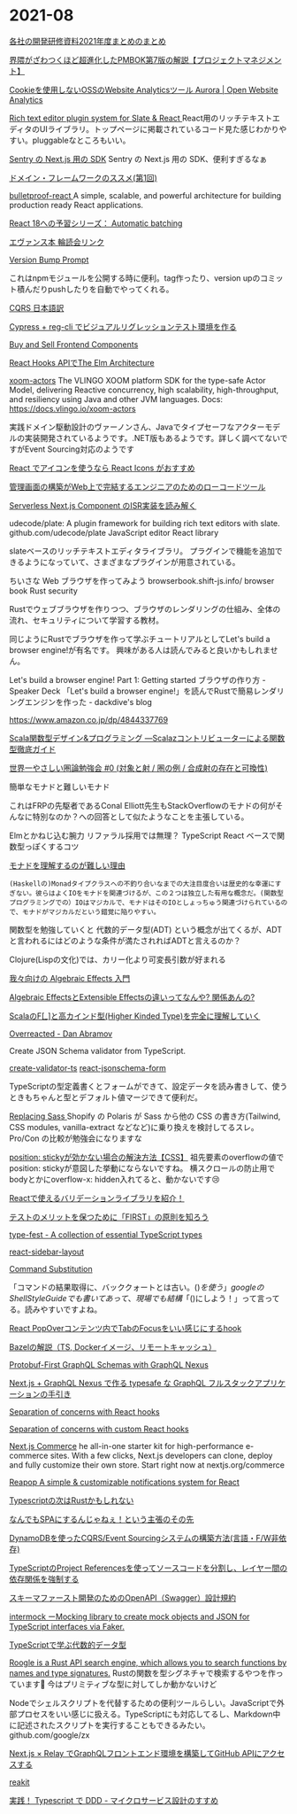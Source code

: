 # 2021-08

[ 各社の開発研修資料2021年度まとめのまとめ ]( https://zenn.dev/sakito/scraps/c9553358e998da )

[界隈がざわつくほど超進化したPMBOK第7版の解説【プロジェクトマネジメント】](https://note.com/miz_kushida/n/n103a7da460c5)

[Cookieを使用しないOSSのWebsite Analyticsツール Aurora | Open Website Analytics ](https://www.useaurora.app/)

[Rich text editor plugin system for Slate & React ](https://plate.udecode.io/)
React用のリッチテキストエディタのUIライブラリ。トップページに掲載されているコード見た感じわかりやすい。pluggableなところもいい。

[Sentry の Next.js 用の SDK](https://docs.sentry.io/platforms/javascript/guides/nextjs/)
Sentry の Next.js 用の SDK、便利すぎるなぁ

[ドメイン・フレームワークのススメ(第1回)](https://www.infoq.com/jp/articles/domainframework_0930/)

[ bulletproof-react ](https://github.com/alan2207/bulletproof-react)
A simple, scalable, and powerful architecture for building production ready React applications.


[React 18への予習シリーズ： Automatic batching](https://www.ey-office.com/blog_archive/2021/07/30/preparation-for-react-18-review-what-is-concurrent-mode/)

[エヴァンス本 輪読会リンク](https://hackmd.io/6JyudJcoTNqUqlzDlA91cQ)

[Version Bump Prompt](https://github.com/JS-DevTools/version-bump-prompt)

これはnpmモジュールを公開する時に便利。tag作ったり、version upのコミット積んだりpushしたりを自動でやってくれる。

[CQRS 日本語訳](http://www.minato.tv/cqrs/cqrs_documents_jp.pdf)

[Cypress + reg-cli でビジュアルリグレッションテスト環境を作る](https://crieit.net/posts/cypres-bij-sterrennacht-vrtest-20210731)

[Buy and Sell Frontend Components](https://frontwork.dev/component-marketplace)

[React Hooks APIでThe Elm Architecture](https://zenn.dev/eagle/articles/react-tea-hook)

[xoom-actors](https://github.com/vlingo/xoom-actors)
The VLINGO XOOM platform SDK for the type-safe Actor Model, delivering Reactive concurrency, high scalability, high-throughput, and resiliency using Java and other JVM languages.
Docs: https://docs.vlingo.io/xoom-actors

実践ドメイン駆動設計のヴァーノンさん、Javaでタイプセーフなアクターモデルの実装開発されているようです。.NET版もあるようです。詳しく調べてないですがEvent Sourcing対応のようです

[React でアイコンを使うなら React Icons がおすすめ](https://zenn.dev/taichifukumoto/articles/how-to-use-react-icons)

[管理画面の構築がWeb上で完結するエンジニアのためのローコードツール](https://www.querier.io/)


[Serverless Next.js Component のISR実装を読み解く](https://zenn.dev/laiso/articles/8c619c38bd7b7b)

udecode/plate: A plugin framework for building rich text editors with slate.
github.com/udecode/plate
JavaScript editor React library

slateベースのリッチテキストエディタライブラリ。
プラグインで機能を追加できるようになっていて、さまざまなプラグインが用意されている。

ちいさな Web ブラウザを作ってみよう
browserbook.shift-js.info/
browser book Rust security

Rustでウェブブラウザを作りつつ、ブラウザのレンダリングの仕組み、全体の流れ、セキュリティについて学習する教材。

同じようにRustでブラウザを作って学ぶチュートリアルとしてLet's build a browser engine!が有名です。
興味がある人は読んでみると良いかもしれません。

Let's build a browser engine! Part 1: Getting started
ブラウザの作り方 - Speaker Deck
「Let's build a browser engine!」を読んでRustで簡易レンダリングエンジンを作った - dackdive's blog


https://www.amazon.co.jp/dp/4844337769

[Scala関数型デザイン&プログラミング ―Scalazコントリビューターによる関数型徹底ガイド ](https://www.amazon.co.jp/dp/4844337769)

[ 世界一やさしい圏論勉強会 #0 (対象と射 / 圏の例 / 合成射の存在と可換性) ](https://www.youtube.com/watch?v=PCU8QWXykCc&list=PLn-K2NcVhBJCquGDoRPsGPH_yy7ZRM5xJ)

簡単なモナドと難しいモナド

これはFRPの先駆者であるConal Elliott先生もStackOverflowのモナドの何がそんなに特別なのか？への回答として似たようなことを主張している。


Elmとかねじ込む腕力
リファラル採用では無理？
TypeScript React ベースで関数型っぽくするコツ

[モナドを理解するのが難しい理由](https://qiita.com/tg_me/items/4d6f9aed54dc9fec07eb)

```
(Haskellの)Monadタイプクラスへの不釣り合いなまでの大注目度合いは歴史的な幸運にすぎない。彼らはよくIOをモナドを関連づけるが、この２つは独立した有用な概念だ。(関数型プログラミングでの）IOはマジカルで、モナドはそのIOとしょっちゅう関連づけられているので、モナドがマジカルだという錯覚に陥りやすい。
```

関数型を勉強していくと 代数的データ型(ADT) という概念が出てくるが、ADTと言われるにはどのような条件が満たされればADTと言えるのか？

Clojure(Lispの文化)では、カリー化より可変長引数が好まれる

[我々向けの Algebraic Effects 入門](https://overreacted.io/ja/algebraic-effects-for-the-rest-of-us/)

[Algebraic EffectsとExtensible Effectsの違いってなんや? 関係あんの?](https://nymphium.github.io/2020/03/15/ae-ee.html)

[ScalaのF[_]と高カインド型(Higher Kinded Type)を完全に理解していく](https://kazchimo.com/2021/03/29/scala-higher-kinded-type/)


[ Overreacted - Dan Abramov](https://overreacted.io/ja/)

Create JSON Schema validator from TypeScript.


[create-validator-ts](https://github.com/azu/create-validator-ts)
[react-jsonschema-form](https://github.com/rjsf-team/react-jsonschema-form)

TypeScriptの型定義書くとフォームができて、設定データを読み書きして、使うときもちゃんと型とデフォルト値マージできて便利だ。


[ Replacing Sass ](https://github.com/Shopify/polaris/discussions/44)
Shopify の Polaris が Sass から他の CSS の書き方(Tailwind, CSS modules, vanilla-extract などなど)に乗り換えを検討してるスレ。Pro/Con の比較が勉強会になりますな

[position: stickyが効かない場合の解決方法【CSS】](https://termina.io/posts/position-sticky-and-overflow-property)
祖先要素のoverflowの値でposition: stickyが意図した挙動にならないですね。
横スクロールの防止用でbodyとかにoverflow-x: hidden入れてると、動かないです😢

[Reactで使えるバリデーションライブラリを紹介！](https://bagelee.com/programming/react/validation-library/)

[テストのメリットを保つために「FIRST」の原則を知ろう](https://zenn.dev/t_kitamura/books/2ff9c13d5549d9/viewer/6f4961)

[type-fest - A collection of essential TypeScript types](https://github.com/sindresorhus/type-fest)

[react-sidebar-layout](https://github.com/syumai/react-sidebar-layout)

[Command Substitution](https://google.github.io/styleguide/shellguide.html#command-substitution)

 「コマンドの結果取得に、バッククォートとは古い。$()を使う」 google の Shell Style Guide でも書いてあって、現場でも結構 「$()にしよう！」って言ってる。読みやすいですよね。

[React PopOverコンテンツ内でTabのFocusをいい感じにするhook](https://zenn.dev/remon/articles/9e2953d699368a)

[Bazelの解説（TS, Dockerイメージ、リモートキャッシュ）](https://zenn.dev/kesin11/books/c86010deb5b8008f394f)

[Protobuf-First GraphQL Schemas with GraphQL Nexus](https://github.com/proto-graphql/proto-nexus)

[Next.js + GraphQL Nexus で作る typesafe な GraphQL フルスタックアプリケーションの手引き](https://zenn.dev/yuyao17/articles/bcc8b87b35208b)

[Separation of concerns with React hooks](https://felixgerschau.com/react-hooks-separation-of-concerns/)

[Separation of concerns with custom React hooks](https://areknawo.com/separation-of-concerns-with-custom-react-hooks/)

[Next.js Commerce](https://github.com/vercel/commerce)
  he all-in-one starter kit for high-performance e-commerce sites. With a few clicks, Next.js developers can clone, deploy and fully customize their own store. Start right now at nextjs.org/commerce


[Reapop A simple & customizable notifications system for React ](https://louisbarranqueiro.github.io/reapop/)

[Typescriptの次はRustかもしれない](https://zenn.dev/akfm/articles/81713d4c1275ac64a75c)

[なんでもSPAにするんじゃねぇ！という主張のその先](https://lealog.hateblo.jp/entry/2021/08/12/103111)

[DynamoDBを使ったCQRS/Event Sourcingシステムの構築方法(言語・F/W非依存)](https://zenn.dev/j5ik2o/articles/368e0ab78f105f2a0fae)

[TypeScriptのProject Referencesを使ってソースコードを分割し、レイヤー間の依存関係を強制する](https://zenn.dev/katsumanarisawa/articles/58103deb4f12b4)

[スキーマファースト開発のためのOpenAPI（Swagger）設計規約](https://future-architect.github.io/articles/20200409/)

[intermock ーMocking library to create mock objects and JSON for TypeScript interfaces via Faker.](https://github.com/google/intermock)

[TypeScriptで学ぶ代数的データ型](https://zenn.dev/eagle/articles/ts-coproduct-introduction)

[Roogle is a Rust API search engine, which allows you to search functions by names and type signatures.](https://github.com/hkmatsumoto/roogle)
Rustの関数を型シグネチャで検索するやつを作っています🦀
今はプリミティブな型に対してしか動かないけど

Nodeでシェルスクリプトを代替するための便利ツールらしい。JavaScriptで外部プロセスをいい感じに扱える。TypeScriptにも対応してるし、Markdown中に記述されたスクリプトを実行することもできるみたい。
github.com/google/zx

[Next.js × Relay でGraphQLフロントエンド環境を構築してGitHub APIにアクセスする](https://zenn.dev/snowwshiro/articles/e0386f9cb6743f)

[reakit](https://github.com/reakit/reakit)

[実践！ Typescript で DDD - マイクロサービス設計のすすめ](https://tech.leverages.jp/entry/2021/08/19/141229)

[]()
[]()
[]()
[]()
[]()

